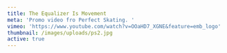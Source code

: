 ```yaml
---
title: The Equalizer Is Movement
meta: 'Promo video fro Perfect Skating. '
vimeo: 'https://www.youtube.com/watch?v=OOaHD7_XGNE&feature=emb_logo'
thumbnail: /images/uploads/ps2.jpg
active: true
---
```


